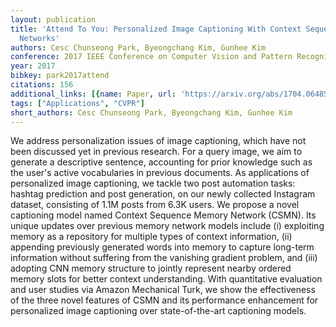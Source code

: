 ```yaml
---
layout: publication
title: 'Attend To You: Personalized Image Captioning With Context Sequence Memory
  Networks'
authors: Cesc Chunseong Park, Byeongchang Kim, Gunhee Kim
conference: 2017 IEEE Conference on Computer Vision and Pattern Recognition (CVPR)
year: 2017
bibkey: park2017attend
citations: 156
additional_links: [{name: Paper, url: 'https://arxiv.org/abs/1704.06485'}]
tags: ["Applications", "CVPR"]
short_authors: Cesc Chunseong Park, Byeongchang Kim, Gunhee Kim
---
```

We address personalization issues of image captioning, which have not been
discussed yet in previous research. For a query image, we aim to generate a
descriptive sentence, accounting for prior knowledge such as the user's active
vocabularies in previous documents. As applications of personalized image
captioning, we tackle two post automation tasks: hashtag prediction and post
generation, on our newly collected Instagram dataset, consisting of 1.1M posts
from 6.3K users. We propose a novel captioning model named Context Sequence
Memory Network (CSMN). Its unique updates over previous memory network models
include (i) exploiting memory as a repository for multiple types of context
information, (ii) appending previously generated words into memory to capture
long-term information without suffering from the vanishing gradient problem,
and (iii) adopting CNN memory structure to jointly represent nearby ordered
memory slots for better context understanding. With quantitative evaluation and
user studies via Amazon Mechanical Turk, we show the effectiveness of the three
novel features of CSMN and its performance enhancement for personalized image
captioning over state-of-the-art captioning models.